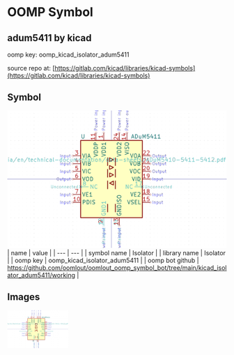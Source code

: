 # OOMP Symbol  
## adum5411  by kicad  
  
oomp key: oomp_kicad_isolator_adum5411  
  
source repo at: [https://gitlab.com/kicad/libraries/kicad-symbols](https://gitlab.com/kicad/libraries/kicad-symbols)  
## Symbol  
  
[![working.png](working_600.png)](working.png)  
| name | value | 
| --- | --- | 
| symbol name | Isolator | 
| library name | Isolator | 
| oomp key | oomp_kicad_isolator_adum5411 | 
| oomp bot github | https://github.com/oomlout/oomlout_oomp_symbol_bot/tree/main/kicad_isolator_adum5411/working | 
## Images  
  
[![working.png](working_140.png)](working.png)  
